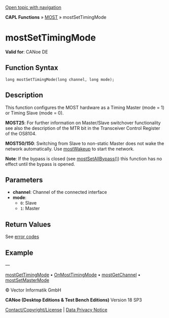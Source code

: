 [Open topic with navigation](../../../../../CANoeDEFamily.htm#Topics/CAPLFunctions/MOST/Functions/CAPLfunctionMOSTSetTimingMode.md)

**CAPL Functions** » [MOST](../CAPLfunctionsMOSTOverview.md) » mostSetTimingMode

# mostSetTimingMode

**Valid for**: CANoe DE

## Function Syntax

```plaintext
long mostSetTimingMode(long channel, long mode);
```

## Description

This function configures the MOST hardware as a Timing Master (mode = 1) or Timing Slave (mode = 0).

**MOST25**: For further information on Master/Slave switchover functionality see also the description of the MTR bit in the Transceiver Control Register of the OS8104.

**MOST50/150**: Switching from Slave to non-static Master does not wake the network automatically. Use [mostWakeup](CAPLfunctionMOSTWakeup.md) to start the network.

**Note**: If the bypass is closed (see [mostSetAllBypass()](CAPLfunctionMOSTSetAllBypass.md)) this function has no effect until the bypass is opened.

## Parameters

- **channel**: Channel of the connected interface
- **mode**:
  - `0`: Slave
  - `1`: Master

## Return Values

See [error codes](../CAPLfunctionsMOSTErrorCodes.md)

## Example

—

[mostGetTimingMode](CAPLfunctionMOSTGetTimingMode.md) • [OnMostTimingMode](../EventProcedures/CAPLfunctionOnMOSTTimingMode.md) • [mostGetChannel](CAPLfunctionMOSTGetChannel.md) • [mostSetMasterMode](CAPLfunctionMOSTSetGetMasterMode.md)

© Vector Informatik GmbH

**CANoe (Desktop Editions & Test Bench Editions)** Version 18 SP3

[Contact/Copyright/License](../../../Shared/ContactCopyrightLicense.md) | [Data Privacy Notice](https://www.vector.com/int/en/company/get-info/privacy-policy/)
